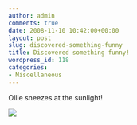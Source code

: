```yaml
---
author: admin
comments: true
date: 2008-11-10 10:42:00+00:00
layout: post
slug: discovered-something-funny
title: Discovered something funny!
wordpress_id: 118
categories:
- Miscellaneous
---
```


Ollie sneezes at the sunlight!

![](https://blogger.googleusercontent.com/tracker/251139911615938991-6102848080346016508?l=www.outmumbered.com)

